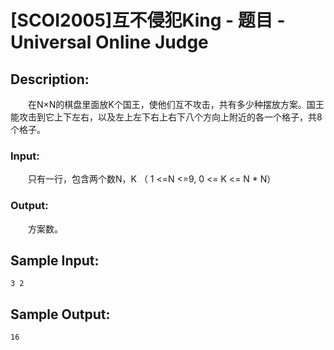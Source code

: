 # [SCOI2005]互不侵犯King - 题目 - Universal Online Judge

## Description: 

　　在N×N的棋盘里面放K个国王，使他们互不攻击，共有多少种摆放方案。国王能攻击到它上下左右，以及左上左下右上右下八个方向上附近的各一个格子，共8个格子。

### Input: 

　　只有一行，包含两个数N，K （ 1 <=N <=9, 0 <= K <= N * N）

### Output: 

　　方案数。


## Sample Input: 
```
3 2
```

## Sample Output: 
```
16
```

